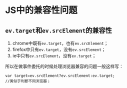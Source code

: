 # JS中的兼容性问题

## `ev.target`和`ev.srcElement`的兼容性

1. chrome中既有`ev.target`，也有`ev.srcElement`；
2. firefox中只有`ev.target`，没有`ev.srcElement`；
3. ie中只有`ev.srcElement`，没有`ev.target`；

所以在做事件委托的时候处理浏览器兼容的问题一般这样写：

```
var target=ev.srcElement?ev.srcElement:ev.target;
//类似于判断不同浏览器；
```
